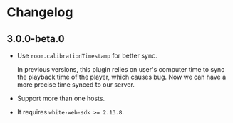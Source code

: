 # Changelog

## 3.0.0-beta.0

* Use `room.calibrationTimestamp` for better sync.

  In previous versions, this plugin relies on user's computer time to sync the
  playback time of the player, which causes bug. Now we can have a more precise
  time synced to our server.

* Support more than one hosts.

* It requires `white-web-sdk >= 2.13.8`.
